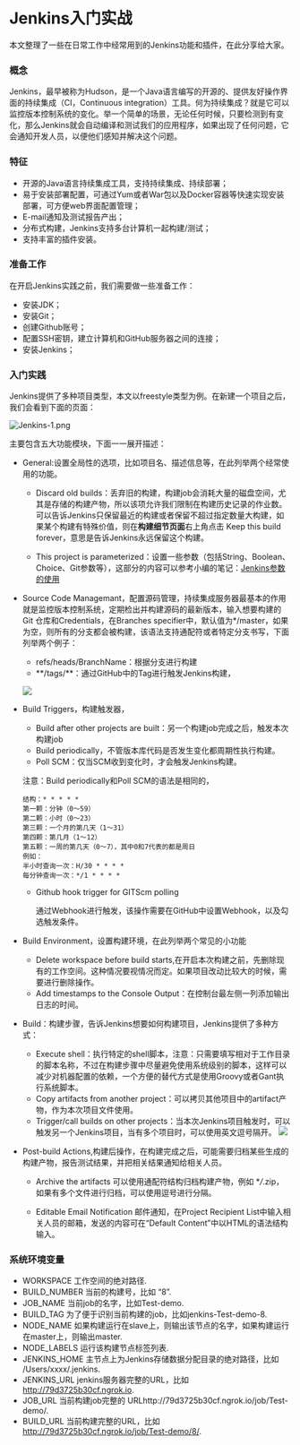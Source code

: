 # Jenkins入门实战
本文整理了一些在日常工作中经常用到的Jenkins功能和插件，在此分享给大家。
### 概念
Jenkins，最早被称为Hudson，是一个Java语言编写的开源的、提供友好操作界面的持续集成（CI，Continuous integration）工具。何为持续集成？就是它可以监控版本控制系统的变化。举一个简单的场景，无论任何时候，只要检测到有变化，那么Jenkins就会自动编译和测试我们的应用程序，如果出现了任何问题，它会通知开发人员，以便他们感知并解决这个问题。
### 特征
- 开源的Java语言持续集成工具，支持持续集成、持续部署；
- 易于安装部署配置，可通过Yum或者War包以及Docker容器等快速实现安装部署，可方便web界面配置管理；
- E-mail通知及测试报告产出；
- 分布式构建，Jenkins支持多台计算机一起构建/测试；
- 支持丰富的插件安装。

### 准备工作

在开启Jenkins实践之前，我们需要做一些准备工作：

- 安装JDK；
- 安装Git；
- 创建Github账号；
- 配置SSH密钥，建立计算机和GitHub服务器之间的连接；
- 安装Jenkins；
### 入门实践 

Jenkins提供了多种项目类型，本文以freestyle类型为例。在新建一个项目之后，我们会看到下面的页面：

![Jenkins-1.png](https://github.com/qbox/qtest/blob/develop/blogs/pics/jenkins-1.png)

主要包含五大功能模块，下面一一展开描述：
- General:设置全局性的选项，比如项目名、描述信息等，在此列举两个经常使用的功能。

  - Discard old builds：丢弃旧的构建，构建job会消耗大量的磁盘空间，尤其是存储的构建产物，所以该项允许我们限制在构建历史记录的作业数。可以告诉Jenkins只保留最近的构建或者保留不超过指定数量大构建，如果某个构建有特殊价值，则在**构建细节页面**右上角点击 Keep this build forever，意思是告诉Jenkins永远保留这个构建。

  - This project is parameterized：设置一些参数（包括String、Boolean、Choice、Git参数等），这部分的内容可以参考小编的笔记：[Jenkins参数的使用](https://blog.csdn.net/weixin_42182599/article/details/119177227?spm=1001.2014.3001.5501)

- Source Code Managemant，配置源码管理，持续集成服务器最基本的作用就是监控版本控制系统，定期检出并构建源码的最新版本，输入想要构建的Git 仓库和Credentials，在Branches specifier中，默认值为*/master，如果为空，则所有的分支都会被构建，该语法支持通配符或者特定分支书写，下面列举两个例子：

  - refs/heads/BranchName：根据分支进行构建
  - \**/tags/**：通过GitHub中的Tag进行触发Jenkins构建，

  ![](https://github.com/qbox/qtest/blob/develop/blogs/pics/jenkins-source.png)

- Build Triggers，构建触发器，

  - Build after other projects are built：另一个构建job完成之后，触发本次构建job
  - Build periodically，不管版本库代码是否发生变化都周期性执行构建。
  - Poll SCM：仅当SCM收到变化时，才会触发Jenkins构建。

  注意：Build periodically和Poll SCM的语法是相同的，

  
  ```
  结构：* * * * *
  第一颗：分钟（0～59）
  第二颗：小时（0～23）
  第三颗：一个月的第几天（1～31）
  第四颗：第几月（1～12）
  第五颗：一周的第几天（0～7），其中0和7代表的都是周日
  例如：
  半小时查询一次：H/30 * * * *
  每分钟查询一次：*/1 * * * *
  ```

  - Github hook trigger for GITScm polling

    通过Webhook进行触发，该操作需要在GitHub中设置Webhook，以及勾选触发条件。

- Build Environment，设置构建环境，在此列举两个常见的小功能

  - Delete workspace before build starts,在开启本次构建之前，先删除现有的工作空间。这种情况要视情况而定。如果项目改动比较大的时候，需要进行删除操作。
  - Add timestamps to the Console Output：在控制台最左侧一列添加输出日志的时间。

- Build：构建步骤，告诉Jenkins想要如何构建项目，Jenkins提供了多种方式：
  - Execute shell：执行特定的shell脚本，注意：只需要填写相对于工作目录的脚本名称，不过在构建步骤中尽量避免使用系统级别的脚本，这样可以减少对机器配置的依赖，一个方便的替代方式是使用Groovy或者Gant执行系统脚本。
  - Copy artifacts from another project：可以拷贝其他项目中的artifact产物，作为本次项目文件使用。
  - Trigger/call builds on other projects：当本次Jenkins项目触发时，可以触发另一个Jenkins项目，当有多个项目时，可以使用英文逗号隔开。
 ![](https://github.com/qbox/qtest/blob/develop/blogs/pics/jenkins-2.jpg)
 

- Post-build Actions,构建后操作，在构建完成之后，可能需要归档某些生成的构建产物，报告测试结果，并把相关结果通知给相关人员。
  - Archive the artifacts
    可以使用通配符结构归档构建产物，例如 \**/*.zip，如果有多个文件进行归档，可以使用逗号进行分隔。
   
  - Editable Email Notification
    邮件通知，在Project Recipient List中输入相关人员的邮箱，发送的内容可在“Default Content”中以HTML的语法结构输入。

### 系统环境变量
- WORKSPACE
    工作空间的绝对路径.
- BUILD_NUMBER
  当前的构建号，比如 “8”.
- JOB_NAME
  当前job的名字，比如Test-demo.
- BUILD_TAG
  为了便于识别当前构建的job，比如jenkins-Test-demo-8.
- NODE_NAME
  如果构建运行在slave上，则输出该节点的名字，如果构建运行在master上，则输出master.
- NODE_LABELS
  运行该构建节点标签列表.
- JENKINS_HOME
  主节点上为Jenkins存储数据分配目录的绝对路径，比如 /Users/xxxx/.jenkins.
- JENKINS_URL
  jenkins服务器完整的URL，比如 http://79d3725b30cf.ngrok.io.
- JOB_URL
  当前构建job完整的 URLhttp://79d3725b30cf.ngrok.io/job/Test-demo/.
- BUILD_URL
  当前构建完整的URL，比如 http://79d3725b30cf.ngrok.io/job/Test-demo/8/.
